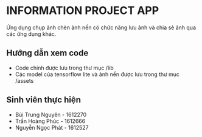 # INFORMATION PROJECT APP

Ứng dụng chụp ảnh chèn ảnh nền có chức năng lưu ảnh và chia sẻ ảnh qua các ứng dụng khác. 

## Hướng dẫn xem code

- Code chính được lưu trong thư mục /lib
- Các model của tensorflow lite và ảnh nền được lưu trong thư mục /assets

## Sinh viên thực hiện

- Bùi Trung Nguyên - 1612270
- Trần Hoàng Phúc - 1612666
- Nguyễn Ngọc Phát - 1612527
